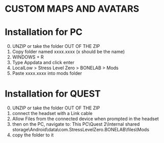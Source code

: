 # CUSTOM MAPS AND AVATARS

# Installation for PC
0. UNZIP or take the folder OUT OF THE ZIP
1. Copy folder named xxxx.xxxx (x should be the name)
2. WINDOWS + R 
3. Type Appdata and click enter
4. LocalLow > Stress Level Zero > BONELAB > Mods
5. Paste xxxx.xxxx into mods folder

# Installation for QUEST
0. UNZIP or take the folder OUT OF THE ZIP
1. connect the headset with a Link cable
2. Allow Files from the connected device when prompted in the headset
3. then on the PC, navigate to: This PC\Quest 2\Internal shared storage\Android\data\com.StressLevelZero.BONELAB\files\Mods 
4. copy the folder to it
